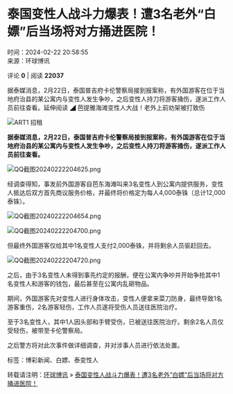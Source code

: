 # 泰国变性人战斗力爆表！遭3名老外“白嫖”后当场将对方捅进医院！

时间：2024-02-22 20:58:55  
来源：环球博讯  

评论 **0** | 阅读 **22037**  

据泰媒消息，2月22日，泰国普吉府卡伦警察局接到报案称，有外国游客在位于当地府治县的某公寓内与变性人发生争吵，之后变性人持刀将游客捅伤，遂派工作人员前往查看。延伸阅读 ◢ 芭提雅海滩变性人大战！老外上前劝架被打致伤  

![ART1 招租](//file.wgi888.com/cc/20231008/sJyDwsrBFp.png?x-oss-process=style/webp)

**据泰媒消息，2月22日，泰国普吉府卡伦警察局接到报案称，有外国游客在位于当地府治县的某公寓内与变性人发生争吵，之后变性人持刀将游客捅伤，遂派工作人员前往查看。**

![QQ截图20240222204625.png](https://image.wgi888.com/uploads/image/1708606047_7039.png?x-oss-process=style/org)

经调查得知，事发前外国游客自芭东海滩叫来3名变性人到公寓内提供服务，变性人抵达后双方首先商议服务价格，并最终将价格定为每人4,000泰铢（总计12,000泰铢）。

![QQ截图20240222204654.png](https://image.wgi888.com/uploads/image/1708606080_9719.png?x-oss-process=style/org)

![QQ截图20240222204700.png](https://image.wgi888.com/uploads/image/1708606040_1460.png?x-oss-process=style/org)

但最终外国游客仅给其中1名变性人支付2,000泰铢，并将剩余人员驱赶回去。

![QQ截图20240222204720.png](https://image.wgi888.com/uploads/image/1708606035_4788.png?x-oss-process=style/org)

之后，由于3名变性人未得到事先约定的报酬，便在公寓内争吵并开始争抢其中1名变性人和游客的钱包，最后甚至在公寓内乱砸物品。

期间，外国游客先对变性人进行身体攻击，变性人便拿来菜刀防身，最终导致1名游客重伤，2名游客轻伤，工作人员遂将受伤人员送往医院治疗。

至于3名变性人，其中1人因头部和手臂受伤，已被送往医院治疗。剩余2名人员仅受轻伤，被带至卡伦警察局。

之后警方将对此次事件做详细调查，并对涉事人员进行依法处置。

标签：博彩新闻、白嫖、泰变性人  

转载请注明：[环球博讯](https://www.wgi888.com) » [泰国变性人战斗力爆表！遭3名老外“白嫖”后当场将对方捅进医院！](/news/162299.html)